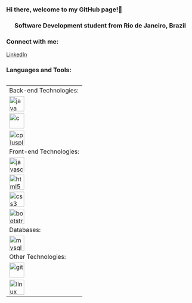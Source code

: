 

<!--
**rafael-lassance/rafael-lassance** is a ✨ _special_ ✨ repository because its `README.md` (this file) appears on your GitHub profile.
### Hi there 👋

Here are some ideas to get you started:

- 🔭 I’m currently working on ...
- 🌱 I’m currently learning ...
- 👯 I’m looking to collaborate on ...
- 🤔 I’m looking for help with ...
- 💬 Ask me about ...
- 📫 How to reach me: ...
- 😄 Pronouns: ...
- ⚡ Fun fact: ...
-->
### Hi there, welcome to my GitHub page!👋

<h3 align="center">Software Development student from Rio de Janeiro, Brazil</h3>

<h3 align="left">Connect with me:</h3>
<p align="left"> <a href="https://www.linkedin.com/in/rafael-loamartinez/" target="_blank">LinkedIn</a></p>
<h3 align="left">Languages and Tools:</h3>
<table align="left">
<tr> <td>Back-end Technologies: </td></tr>
  <tr><td><a href="https://www.java.com" target="_blank"> <img src="https://devicons.github.io/devicon/devicon.git/icons/java/java-original-wordmark.svg" alt="java" width="40"            height="40"/> </a>
  </td></tr>
  <tr><td><a href="https://www.cprogramming.com/" target="_blank"> <img src="https://devicons.github.io/devicon/devicon.git/icons/c/c-original.svg" alt="c" width="40" height="40"/> </a> </td></tr>
  <tr><td><a href="https://www.w3schools.com/cpp/" target="_blank"> <img src="https://devicons.github.io/devicon/devicon.git/icons/cplusplus/cplusplus-original.svg" alt="cplusplus" width="40" height="40"/> </a> </td></tr>
  
<tr> <td>Front-end Technologies: </td></tr>

 <tr><td><a href="https://developer.mozilla.org/en-US/docs/Web/JavaScript" target="_blank"> <img src="https://devicons.github.io/devicon/devicon.git/icons/javascript/javascript-          original.svg" alt="javascript" width="40" height="40"/> </a></td></tr>
  
 <tr><td><a href="https://www.w3.org/html/" target="_blank"> <img src="https://devicons.github.io/devicon/devicon.git/icons/html5/html5-original-wordmark.svg" alt="html5" width="40"       height="40"/> </a></td></tr>
  
   <tr><td><a href="https://www.w3schools.com/css/" target="_blank"> <img src="https://devicons.github.io/devicon/devicon.git/icons/css3/css3-original-wordmark.svg" alt="css3"             width="40" height="40"/> </a> </td></tr>

   <tr><td><a href="https://getbootstrap.com" target="_blank"> <img src="https://devicons.github.io/devicon/devicon.git/icons/bootstrap/bootstrap-plain.svg" alt="bootstrap" width="40"      height="40"/> </a></td></tr>

<tr> <td>Databases: </td></tr>
 <tr><td><a href="https://www.mysql.com/" target="_blank"> <img src="https://devicons.github.io/devicon/devicon.git/icons/mysql/mysql-original-wordmark.svg" alt="mysql" width="40"        height="40"/> </a></td></tr>

<tr> <td>Other Technologies: </td></tr>
   <tr><td><a href="https://git-scm.com/" target="_blank"> <img src="https://www.vectorlogo.zone/logos/git-scm/git-scm-icon.svg" alt="git" width="40" height="40"/> </a></td></tr>
  
   <tr><td><a href="https://www.linux.org/" target="_blank"> <img src="https://devicons.github.io/devicon/devicon.git/icons/linux/linux-original.svg" alt="linux" width="40"                height="40"/> </a></td></tr>

</table>

